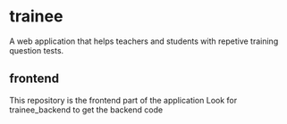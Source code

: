 # trainee
A web application that helps teachers and students with repetive training question tests.

## frontend
This repository is the frontend part of the application
Look for trainee_backend to get the backend code